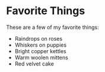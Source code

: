# Favorite Things

These are a few of my favorite things:

- Raindrops on roses
- Whiskers on puppies
- Bright copper kettles
- Warm woolen mittens
- Red velvet cake
